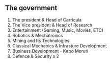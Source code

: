 ## The government

1. The president & Head of Carricula
2. The Vice president & Head of Research
3. Entertainment (Gaming, Music, Movies, ETC)
4. Robotics & Mechatronics
5. Mining and Its Technologies
6. Classical Mechanics & Infrasture Development
7. Business Development - Kabo Moruti
7. Defence & Security x 2